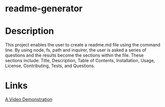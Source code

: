 # readme-generator

# Description
This project enables the user to create a readme.md file using the command line. By using node, fs, path and inquirer, the user is asked a series of questions and the results become the sections within the file. These sections include: Title, Description, Table of Contents, Installation, Usage, License, Contributing, Tests, and Questions. 

# Links
[A Video Demonstration](https://drive.google.com/file/d/1QHfR35WohpxokChO0thFFVuoCSQIyY9j/view)